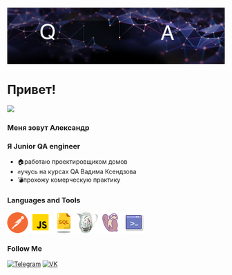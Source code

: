 ![Header](https://github.com/AlexS9112/AlexS9112/blob/main/assets/title-bg-2222.jpeg)
# Привет!
![](https://komarev.com/ghpvc/?username=AlexS9112)
### Меня зовут Александр 
### Я Junior QA engineer 

- :house:работаю проектировщиком домов
-  :fist:учусь на курсах QA Вадима Ксендзова 
- :bomb:прохожу комерческую практику 


### Languages and Tools


![This is image](https://github.com/AlexS9112/AlexS9112/blob/main/assets/postman.png)
![This is image](https://github.com/AlexS9112/AlexS9112/blob/main/assets/js.png)
![This is image](https://github.com/AlexS9112/AlexS9112/blob/main/assets/nsql.png)
![This is image](https://github.com/AlexS9112/AlexS9112/blob/main/assets/Charli.png)
![This is image](https://github.com/AlexS9112/AlexS9112/blob/main/assets/dbiv.png)
![This is image](https://github.com/AlexS9112/AlexS9112/blob/main/assets/konnew.png)

### Follow Me

[![Telegram](https://img.shields.io/badge/-Telegram-090909?style=for-the-badge&logo=Telegram&logoColor=27A0D)](https://t.me/alexsultanov)
[![VK](https://img.shields.io/badge/-VKONTAKTE-090909?style=for-the-badge&logo=VK&logoColor=4F7DB3)](https://vk.com/alexk9112)
